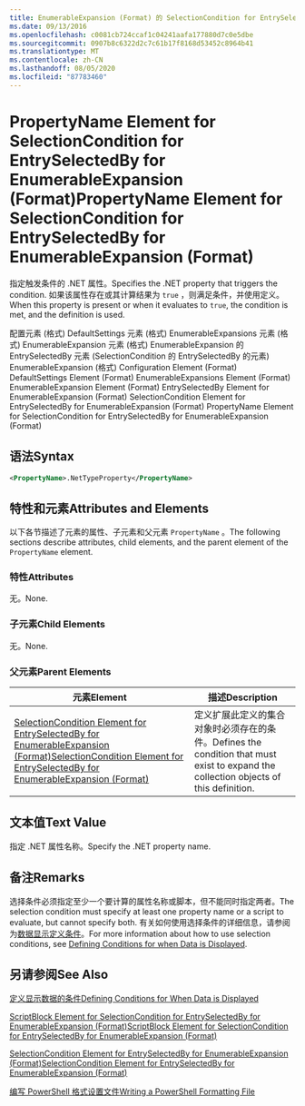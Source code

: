 ```yaml
---
title: EnumerableExpansion (Format) 的 SelectionCondition for EntrySelectedBy 的 PropertyName 元素 |Microsoft Docs
ms.date: 09/13/2016
ms.openlocfilehash: c0081cb724ccaf1c04241aafa177880d7c0e5dbe
ms.sourcegitcommit: 0907b8c6322d2c7c61b17f8168d53452c8964b41
ms.translationtype: MT
ms.contentlocale: zh-CN
ms.lasthandoff: 08/05/2020
ms.locfileid: "87783460"
---
```

# <a name="propertyname-element-for-selectioncondition-for-entryselectedby-for-enumerableexpansion-format"></a><span data-ttu-id="0b5cc-102">PropertyName Element for SelectionCondition for EntrySelectedBy for EnumerableExpansion (Format)</span><span class="sxs-lookup"><span data-stu-id="0b5cc-102">PropertyName Element for SelectionCondition for EntrySelectedBy for EnumerableExpansion (Format)</span></span>

<span data-ttu-id="0b5cc-103">指定触发条件的 .NET 属性。</span><span class="sxs-lookup"><span data-stu-id="0b5cc-103">Specifies the .NET property that triggers the condition.</span></span> <span data-ttu-id="0b5cc-104">如果该属性存在或其计算结果为 `true` ，则满足条件，并使用定义。</span><span class="sxs-lookup"><span data-stu-id="0b5cc-104">When this property is present or when it evaluates to `true`, the condition is met, and the definition is used.</span></span>

<span data-ttu-id="0b5cc-105">配置元素 (格式) DefaultSettings 元素 (格式) EnumerableExpansions 元素 (格式) EnumerableExpansion 元素 (格式) EnumerableExpansion 的 EntrySelectedBy 元素 (SelectionCondition 的 EntrySelectedBy 的元素) EnumerableExpansion (格式) </span><span class="sxs-lookup"><span data-stu-id="0b5cc-105">Configuration Element (Format) DefaultSettings Element (Format) EnumerableExpansions Element (Format) EnumerableExpansion Element (Format) EntrySelectedBy Element for EnumerableExpansion (Format) SelectionCondition Element for EntrySelectedBy for EnumerableExpansion (Format) PropertyName Element for SelectionCondition for EntrySelectedBy for EnumerableExpansion (Format)</span></span>

## <a name="syntax"></a><span data-ttu-id="0b5cc-106">语法</span><span class="sxs-lookup"><span data-stu-id="0b5cc-106">Syntax</span></span>

```xml
<PropertyName>.NetTypeProperty</PropertyName>
```

## <a name="attributes-and-elements"></a><span data-ttu-id="0b5cc-107">特性和元素</span><span class="sxs-lookup"><span data-stu-id="0b5cc-107">Attributes and Elements</span></span>

<span data-ttu-id="0b5cc-108">以下各节描述了元素的属性、子元素和父元素 `PropertyName` 。</span><span class="sxs-lookup"><span data-stu-id="0b5cc-108">The following sections describe attributes, child elements, and the parent element of the `PropertyName` element.</span></span>

### <a name="attributes"></a><span data-ttu-id="0b5cc-109">特性</span><span class="sxs-lookup"><span data-stu-id="0b5cc-109">Attributes</span></span>

<span data-ttu-id="0b5cc-110">无。</span><span class="sxs-lookup"><span data-stu-id="0b5cc-110">None.</span></span>

### <a name="child-elements"></a><span data-ttu-id="0b5cc-111">子元素</span><span class="sxs-lookup"><span data-stu-id="0b5cc-111">Child Elements</span></span>

<span data-ttu-id="0b5cc-112">无。</span><span class="sxs-lookup"><span data-stu-id="0b5cc-112">None.</span></span>

### <a name="parent-elements"></a><span data-ttu-id="0b5cc-113">父元素</span><span class="sxs-lookup"><span data-stu-id="0b5cc-113">Parent Elements</span></span>

|<span data-ttu-id="0b5cc-114">元素</span><span class="sxs-lookup"><span data-stu-id="0b5cc-114">Element</span></span>|<span data-ttu-id="0b5cc-115">描述</span><span class="sxs-lookup"><span data-stu-id="0b5cc-115">Description</span></span>|
|-------------|-----------------|
|[<span data-ttu-id="0b5cc-116">SelectionCondition Element for EntrySelectedBy for EnumerableExpansion (Format)</span><span class="sxs-lookup"><span data-stu-id="0b5cc-116">SelectionCondition Element for EntrySelectedBy for EnumerableExpansion (Format)</span></span>](./selectioncondition-element-for-entryselectedby-for-enumerableexpansion-format.md)|<span data-ttu-id="0b5cc-117">定义扩展此定义的集合对象时必须存在的条件。</span><span class="sxs-lookup"><span data-stu-id="0b5cc-117">Defines the condition that must exist to expand the collection objects of this definition.</span></span>|

## <a name="text-value"></a><span data-ttu-id="0b5cc-118">文本值</span><span class="sxs-lookup"><span data-stu-id="0b5cc-118">Text Value</span></span>

<span data-ttu-id="0b5cc-119">指定 .NET 属性名称。</span><span class="sxs-lookup"><span data-stu-id="0b5cc-119">Specify the .NET property name.</span></span>

## <a name="remarks"></a><span data-ttu-id="0b5cc-120">备注</span><span class="sxs-lookup"><span data-stu-id="0b5cc-120">Remarks</span></span>

<span data-ttu-id="0b5cc-121">选择条件必须指定至少一个要计算的属性名称或脚本，但不能同时指定两者。</span><span class="sxs-lookup"><span data-stu-id="0b5cc-121">The selection condition must specify at least one property name or a script to evaluate, but cannot specify both.</span></span> <span data-ttu-id="0b5cc-122">有关如何使用选择条件的详细信息，请参阅为[数据显示定义条件](./defining-conditions-for-displaying-data.md)。</span><span class="sxs-lookup"><span data-stu-id="0b5cc-122">For more information about how to use selection conditions, see [Defining Conditions for when Data is Displayed](./defining-conditions-for-displaying-data.md).</span></span>

## <a name="see-also"></a><span data-ttu-id="0b5cc-123">另请参阅</span><span class="sxs-lookup"><span data-stu-id="0b5cc-123">See Also</span></span>

[<span data-ttu-id="0b5cc-124">定义显示数据的条件</span><span class="sxs-lookup"><span data-stu-id="0b5cc-124">Defining Conditions for When Data is Displayed</span></span>](./defining-conditions-for-displaying-data.md)

[<span data-ttu-id="0b5cc-125">ScriptBlock Element for SelectionCondition for EntrySelectedBy for EnumerableExpansion (Format)</span><span class="sxs-lookup"><span data-stu-id="0b5cc-125">ScriptBlock Element for SelectionCondition for EntrySelectedBy for EnumerableExpansion (Format)</span></span>](./scriptblock-element-for-selectioncondition-for-entryselectedby-for-enumerableexpansion-format.md)

[<span data-ttu-id="0b5cc-126">SelectionCondition Element for EntrySelectedBy for EnumerableExpansion (Format)</span><span class="sxs-lookup"><span data-stu-id="0b5cc-126">SelectionCondition Element for EntrySelectedBy for EnumerableExpansion (Format)</span></span>](./selectioncondition-element-for-entryselectedby-for-enumerableexpansion-format.md)

[<span data-ttu-id="0b5cc-127">编写 PowerShell 格式设置文件</span><span class="sxs-lookup"><span data-stu-id="0b5cc-127">Writing a PowerShell Formatting File</span></span>](./writing-a-powershell-formatting-file.md)
